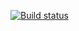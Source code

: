 [![Build status](https://ci.appveyor.com/api/projects/status/2uvunrb5aee7nn2k/branch/main?svg=true)](https://ci.appveyor.com/project/MaryDik/apici-postman-echo/branch/main)
